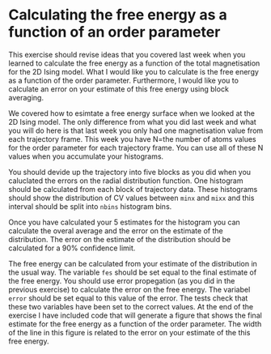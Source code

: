 # Calculating the free energy as a function of an order parameter

This exercise should revise ideas that you covered last week when you learned to calculate the free energy as a function of the total magnetisation for the 2D Ising model.
What I would like you to calculate is the free energy as a function of the order parameter.  Furthermore, I would like you to calculate an error on your estimate of this free 
energy using block averaging.

We covered how to esimtate a free energy surface when we looked at the 2D Ising model.  The only difference from what you did last week and what you will do here is that last 
week you only had one magnetisation value from each trajectory frame.  This week you have N=the number of atoms values for the order parameter for each trajectory frame.  You can use 
all of these N values when you accumulate your histograms.

You should devide up the trajectory into five blocks as you did when you caluclated the errors on the radial distribution function.  One histogram should be calculated from each block 
of trajectory data.  These histograms should show the distribution of CV values between `minx` and `mixx` and this interval should be split into `nbins` histogram bins.

Once you have calculated your 5 estimates for the histogram you can calculate the overal average and the error on the estimate of the distribution.  The error on the estimate of the distribution
should be calculated for a 90% confidence limit.

The free energy can be calculated from your estimate of the distribution in the usual way.  The variable `fes` should be set equal to the final estimate of the free energy.  You should use error 
propegation (as you did in the previous exercise) to calculate the error on the free energy.  The variabel `error` should be set equal to this value of the error.  The tests check that these two
variables have been set to the correct values.  At the end of the exercise I have included code that will generate a figure that shows the final estimate for the free energy as a function of the 
order parameter.  The width of the line in this figure is related to the error on your estimate of the this free energy.
